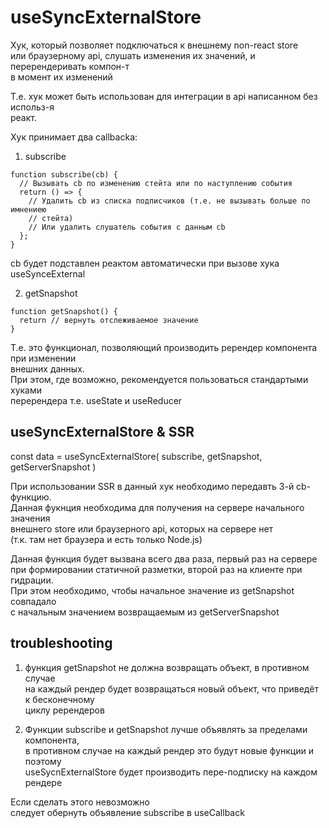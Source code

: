 # useSyncExternalStore 

Хук, который позволяет подключаться к внешнему non-react store  
или браузерному api, слушать изменения их значений, и перерендеривать компон-т  
в момент их изменений  

Т.е. хук может быть использован для интеграции в api написанном без использ-я  
реакт.  

Хук принимает два callbackа:  
1. subscribe  
```
function subscribe(cb) {
  // Вызывать cb по изменению стейта или по наступлению события
  return () => {
    // Удалить cb из списка подписчиков (т.е. не вызывать больше по имнениею  
    // стейта)  
    // Или удалить слушатель события с данным cb
  };
}
```
cb будет подставлен реактом автоматически при вызове хука useSynceExternal  

2. getSnapshot  
```
function getSnapshot() {
  return // вернуть отслеживаемое значение
}
```

Т.е. это функционал, позволяющий производить ререндер компонента при изменении  
внешних данных.  
При этом, где возможно, рекомендуется пользоваться стандартыми хуками  
перерендера т.е. useState и useReducer  

## useSyncExternalStore & SSR

const data = useSyncExternalStore( subscribe, getSnapshot, getServerSnapshot )  

При использовании SSR в данный хук необходимо передавть 3-й cb-функцию.  
Данная фукнция необходима для получения на сервере начального значения  
внешнего store или браузерного api, которых на сервере нет  
(т.к. там нет браузера и есть только Node.js)  

Данная функция будет вызвана всего два раза, первый раз на сервере  
при формировании статичной разметки, второй раз на клиенте при гидрации.  
При этом необходимо, чтобы начальное значение из getSnapshot совпадало  
с начальным значением возвращаемым из getServerSnapshot  

## troubleshooting

1. функция getSnapshot не должна возвращать объект, в противном случае  
на каждый рендер будет возвращаться новый объект, что приведёт к бесконечному  
циклу ререндеров  

2. Функции subscribe и getSnapshot лучше объявлять за пределами компонента,  
в противном случае на каждый рендер это будут новые функции и поэтому  
useSycnExternalStore будет производить пере-подписку на каждом рендере  

Если сделать этого невозможно  
следует обернуть объявление subscribe в useCallback  
